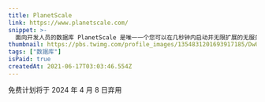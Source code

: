 ```yaml
---
title: PlanetScale
link: https://www.planetscale.com/
snippet: >-
  面向开发人员的数据库 PlanetScale 是唯一一个您可以在几秒钟内启动并无限扩展的无服务器数据库平台。
thumbnail: https://pbs.twimg.com/profile_images/1354831201693917185/DwU2Fy9K_400x400.jpg
tags: ["数据库"]
isPaid: true
createdAt: 2021-06-17T03:03:46.554Z
---
```

免费计划将于 2024 年 4 月 8 日弃用
